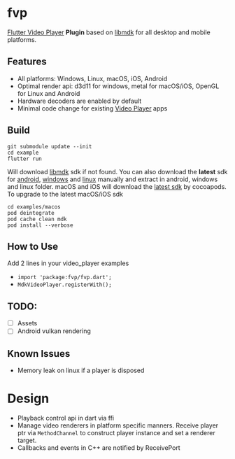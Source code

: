 # fvp

[Flutter Video Player](https://pub.dev/packages/video_player) **Plugin** based on [libmdk](https://github.com/wang-bin/mdk-sdk) for all desktop and mobile platforms.

## Features
- All platforms: Windows, Linux, macOS, iOS, Android
- Optimal render api: d3d11 for windows, metal for macOS/iOS, OpenGL for Linux and Android
- Hardware decoders are enabled by default
- Minimal code change for existing [Video Player](https://pub.dev/packages/video_player) apps

## Build

```
git submodule update --init
cd example
flutter run
```

Will download [libmdk](https://github.com/wang-bin/mdk-sdk) sdk if not found. You can also download the **latest** sdk for [android](https://sourceforge.net/projects/mdk-sdk/files/nightly/mdk-sdk-android.7z), [windows](https://sourceforge.net/projects/mdk-sdk/files/nightly/mdk-sdk-windows-desktop-vs2022.7z/download) and [linux](https://sourceforge.net/projects/mdk-sdk/files/nightly/mdk-sdk-linux.tar.xz) manually and extract in android, windows and linux folder. macOS and iOS will download the [latest sdk](https://sourceforge.net/projects/mdk-sdk/files/nightly/mdk-sdk-apple.zip/download) by cocoapods. To upgrade to the latest macOS/iOS sdk
```
cd examples/macos
pod deintegrate
pod cache clean mdk
pod install --verbose
```

## How to Use
Add 2 lines in your video_player examples
- `import 'package:fvp/fvp.dart';`
- `MdkVideoPlayer.registerWith();`
## TODO:
- [ ] Assets
- [ ] Android vulkan rendering

## Known Issues
- Memory leak on linux if a player is disposed

# Design
- Playback control api in dart via ffi
- Manage video renderers in platform specific manners. Receive player ptr via `MethodChannel` to construct player instance and set a renderer target.
- Callbacks and events in C++ are notified by ReceivePort
